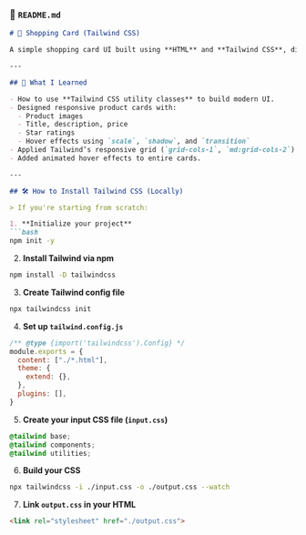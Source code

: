 ### 📄 `README.md`

````markdown
# 🛒 Shopping Card (Tailwind CSS)

A simple shopping card UI built using **HTML** and **Tailwind CSS**, displaying stylish product cards like headphones and laptops.

---

## 🚀 What I Learned

- How to use **Tailwind CSS utility classes** to build modern UI.
- Designed responsive product cards with:
  - Product images
  - Title, description, price
  - Star ratings
  - Hover effects using `scale`, `shadow`, and `transition`
- Applied Tailwind’s responsive grid (`grid-cols-1`, `md:grid-cols-2`)
- Added animated hover effects to entire cards.

---

## 🛠️ How to Install Tailwind CSS (Locally)

> If you're starting from scratch:

1. **Initialize your project**
```bash
npm init -y
````

2. **Install Tailwind via npm**

```bash
npm install -D tailwindcss
```

3. **Create Tailwind config file**

```bash
npx tailwindcss init
```

4. **Set up `tailwind.config.js`**

```js
/** @type {import('tailwindcss').Config} */
module.exports = {
  content: ["./*.html"],
  theme: {
    extend: {},
  },
  plugins: [],
}
```

5. **Create your input CSS file (`input.css`)**

```css
@tailwind base;
@tailwind components;
@tailwind utilities;
```

6. **Build your CSS**

```bash
npx tailwindcss -i ./input.css -o ./output.css --watch
```

7. **Link `output.css` in your HTML**

```html
<link rel="stylesheet" href="./output.css">
```



